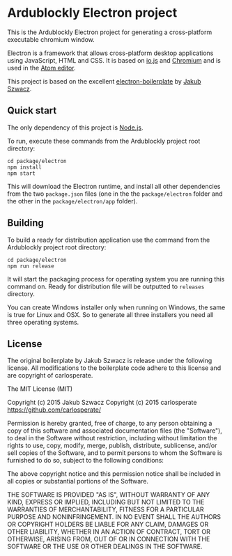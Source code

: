 # Ardublockly Electron project
This is the Ardublockly Electron project for generating a cross-platform executable chromium window.

Electron is a framework that allows cross-platform desktop applications
using JavaScript, HTML and CSS. It is based on [io.js](http://iojs.org) and
[Chromium](http://www.chromium.org) and is used in the [Atom
editor](https://github.com/atom/atom).

This project is based on the excellent [electron-boilerplate](https://github.com/szwacz/electron-boilerplate) by [Jakub Szwacz](https://github.com/szwacz).


## Quick start
The only dependency of this project is [Node.js](https://nodejs.org).

To run, execute these commands from the Ardublockly project root directory:

```
cd package/electron
npm install
npm start
```

This will download the Electron runtime, and install all other dependencies from the two `package.json` files (one in the the `package/electron` folder and the other in the `package/electron/app` folder).


## Building
To build a ready for distribution application use the command from the Ardublockly project root directory:

```
cd package/electron
npm run release
```

It will start the packaging process for operating system you are running this command on. Ready for distribution file will be outputted to `releases` directory.

You can create Windows installer only when running on Windows, the same is true for Linux and OSX. So to generate all three installers you need all three operating systems.


## License

The original boilerplate by Jakub Szwacz is release under the following license. All modifications to the boilerplate code adhere to this license and are copyright of carlosperate.

The MIT License (MIT)

Copyright (c) 2015 Jakub Szwacz
Copyright (c) 2015 carlosperate https://github.com/carlosperate/

Permission is hereby granted, free of charge, to any person obtaining a copy
of this software and associated documentation files (the "Software"), to deal
in the Software without restriction, including without limitation the rights
to use, copy, modify, merge, publish, distribute, sublicense, and/or sell
copies of the Software, and to permit persons to whom the Software is
furnished to do so, subject to the following conditions:

The above copyright notice and this permission notice shall be included in all
copies or substantial portions of the Software.

THE SOFTWARE IS PROVIDED "AS IS", WITHOUT WARRANTY OF ANY KIND, EXPRESS OR
IMPLIED, INCLUDING BUT NOT LIMITED TO THE WARRANTIES OF MERCHANTABILITY,
FITNESS FOR A PARTICULAR PURPOSE AND NONINFRINGEMENT. IN NO EVENT SHALL THE
AUTHORS OR COPYRIGHT HOLDERS BE LIABLE FOR ANY CLAIM, DAMAGES OR OTHER
LIABILITY, WHETHER IN AN ACTION OF CONTRACT, TORT OR OTHERWISE, ARISING FROM,
OUT OF OR IN CONNECTION WITH THE SOFTWARE OR THE USE OR OTHER DEALINGS IN THE
SOFTWARE.